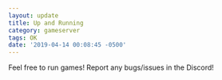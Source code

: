 ```yaml
---
layout: update
title: Up and Running
category: gameserver
tags: OK
date: '2019-04-14 00:08:45 -0500'
---
```


Feel free to run games! Report any bugs/issues in the Discord!
